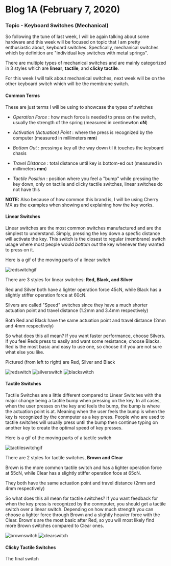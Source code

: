 # Blog 1A (February 7, 2020)

### Topic - Keyboard Switches (Mechanical)

So following the tune of last week, I will be again talking about some hardware and this week will be focused on topic that I am pretty enthusiastic about, keyboard switches. Specfically, mechanical switches which by definition are "individual key switches with metal springs". 

There are multiple types of mechanical switches and are mainly categorized in 3 styles which are **linear**, **tactile**, and **clicky tactile**.

For this week I will talk about mechanical switches, next week will be on the other keyboard switch which will be the membrane switch.

#### Common Terms

These are just terms I will be using to showcase the types of switches 

- *Operation Force* : how much force is needed to press on the switch, usually the strength of the spring (measured in centinewton **cN**)

- *Activation (Actuation) Point* : where the press is recognized by the computer (measured in millimeters **mm**)

- *Bottom Out* : pressing a key all the way down til it touches the keyboard chasis

- *Travel Distance* : total distance until key is bottom-ed out (measured in millimeters **mm**)

- *Tactile Position* : position where you feel a "bump" while pressing the key down, only on tactile and clicky tactile switches, linear switches do not have this

**NOTE:** Also because of how common this brand is, I will be using Cherry MX as the examples when showing and explaining how the key works.

#### Linear Switches

Linear switches are the most common switches manufactured and are the simplest to understand. Simply, pressing the key down a specfic distance will activate the key. This switch is the closest to regular (membrane) switch usage where most people would *bottom out* the key whenever they wanted to press on it. 

Here is a gif of the moving parts of a linear switch

![redswitchgif](https://www.dygma.com/wp-content/uploads/2018/05/red-switch-optimized.gif)

There are 3 styles for linear switches: **Red, Black, and Silver**

Red and Silver both have a lighter operation force 45cN, while Black has a slightly stiffer operation force at 60cN.

Silvers are called "Speed" switches since they have a much shorter actuation point and travel distance (1.2mm and 3.4mm respectively)

Both Red and Black have the same actuation point and travel distance (2mm and 4mm respectively)

So what does this all mean? If you want faster performance, choose Silvers. If you feel Reds press to easily and want some resistance, choose Blacks. Red is the most basic and easy to use one, so choose it if you are not sure what else you like.

Pictured (from left to right) are Red, Silver and Black

![redswitch](https://mechanicalkeyboards.com/switches/images/Cherry_MX_Red_Switch_eb4bf_thumb.png) ![silverswitch](https://mechanicalkeyboards.com/switches/images/Cherry_MX_Silver_Switch_37feb_thumb.png) ![blackswitch](https://mechanicalkeyboards.com/switches/images/Cherry_MX_Black_Switch_30ef1_thumb.png) 

#### Tactile Switches

Tactile Switches are a little different compared to Linear Switches with the major change being a tactile bump when pressing on the key. In all cases, when the user presses on the key and feels the bump, the bump is where the actuation point is at. Meaning when the user feels the bump is when the key is recognized by the conmputer as a key press. People who are used to tactile switches will usually press until the bump then continue typing on another key to create the optimal speed of key presses.

Here is a gif of the moving parts of a tactile switch

![tactileswitchgif](https://www.dygma.com/wp-content/uploads/2018/05/brown-switch-optimized.gif)

There are 2 styles for tactile switches, **Brown and Clear**

Brown is the more common tactile switch and has a lighter operation force at 55cN, while Clear has a slightly stiffer operation foce at 65cN.

They both have the same actuation point and travel distance (2mm and 4mm respectively)

So what does this all mean for tactile switches? If you want feedback for when the key press is recognized by the conmputer, you should get a tactile switch over a linear switch.  Depending on how much strength you can choose a lighter force through Brown and a slightly heavier force with the Clear. Brown's are the most basic after Red, so you will most likely find more Brown switches compared to Clear ones.

![brownswitch](https://mechanicalkeyboards.com/switches/images/Cherry_MX_Brown_Switch_37dd6_thumb.png) ![clearswitch](https://mechanicalkeyboards.com/switches/images/Cherry_MX_Clear_Switch_19a92_thumb.png)

#### Clicky Tactile Switches

The final switch